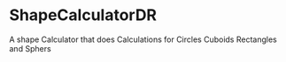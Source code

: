 # ShapeCalculatorDR
A shape Calculator that does  Calculations for Circles Cuboids Rectangles and Sphers
